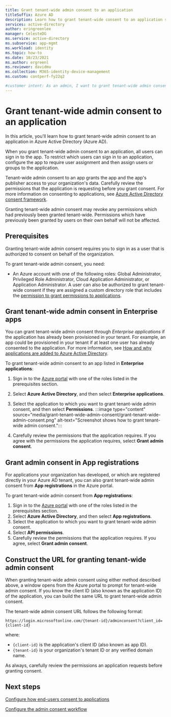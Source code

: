 ```yaml
---
title: Grant tenant-wide admin consent to an application 
titleSuffix: Azure AD
description: Learn how to grant tenant-wide consent to an application so that end-users are not prompted for consent when signing in to an application.
services: active-directory
author: eringreenlee
manager: CelesteDG
ms.service: active-directory
ms.subservice: app-mgmt
ms.workload: identity
ms.topic: how-to
ms.date: 10/23/2021
ms.author: ergreenl
ms.reviewer: davidmu
ms.collection: M365-identity-device-management
ms.custom: contperf-fy22q2

#customer intent: As an admin, I want to grant tenant-wide admin consent to an application in Azure AD.
---
```


# Grant tenant-wide admin consent to an application

  In this article, you'll learn how to grant tenant-wide admin consent to an application in Azure Active Directory (Azure AD).

When you grant tenant-wide admin consent to an application, all users can sign in to the app. To restrict which users can sign in to an application, configure the app to require user assignment and then assign users or groups to the application. 

Tenant-wide admin consent to an app grants the app and the app's publisher access to your organization's data. Carefully review the permissions that the application is requesting before you grant consent. For more information on consenting to applications, see [Azure Active Directory consent framework](../develop/consent-framework.md).

Granting tenant-wide admin consent may revoke any permissions which had previously been granted tenant-wide. Permissions which have previously been granted by users on their own behalf will not be affected.

## Prerequisites

Granting tenant-wide admin consent requires you to sign in as a user that is authorized to consent on behalf of the organization.

To grant tenant-wide admin consent, you need:

- An Azure account with one of the following roles: Global Administrator, Privileged Role Administrator, Cloud Application Administrator, or Application Administrator. A user can also be authorized to grant tenant-wide consent if they are assigned a custom directory role that includes the [permission to grant permissions to applications](../roles/custom-consent-permissions.md).

## Grant tenant-wide admin consent in Enterprise apps

You can grant tenant-wide admin consent through *Enterprise applications* if the application has already been provisioned in your tenant. For example, an app could be provisioned in your tenant if at least one user has already consented to the application. For more information, see [How and why applications are added to Azure Active Directory](../develop/active-directory-how-applications-are-added.md).

To grant tenant-wide admin consent to an app listed in **Enterprise applications**:

1. Sign in to the [Azure portal](https://portal.azure.com) with one of the roles listed in the prerequisites section.
1. Select **Azure Active Directory**, and then select **Enterprise applications**.
1. Select the application to which you want to grant tenant-wide admin consent, and then select **Permissions**.
   :::image type="content" source="media/grant-tenant-wide-admin-consent/grant-tenant-wide-admin-consent.png" alt-text="Screenshot shows how to grant tenant-wide admin consent.":::

1. Carefully review the permissions that the application requires. If you agree with the permissions the application requires, select **Grant admin consent**.

## Grant admin consent in App registrations

For applications your organization has developed, or which are registered directly in your Azure AD tenant, you can also grant tenant-wide admin consent from **App registrations** in the Azure portal.

To grant tenant-wide admin consent from **App registrations**:

1. Sign in to the [Azure portal](https://portal.azure.com) with one of the roles listed in the prerequisites section.
1. Select **Azure Active Directory**, and then select **App registrations**.
1. Select the application to which you want to grant tenant-wide admin consent.
1. Select **API permissions**.
1. Carefully review the permissions that the application requires. If you agree, select **Grant admin consent**.

## Construct the URL for granting tenant-wide admin consent

When granting tenant-wide admin consent using either method described above, a window opens from the Azure portal to prompt for tenant-wide admin consent. If you know the client ID (also known as the application ID) of the application, you can build the same URL to grant tenant-wide admin consent.

The tenant-wide admin consent URL follows the following format:

```http
https://login.microsoftonline.com/{tenant-id}/adminconsent?client_id={client-id}
```

where:

- `{client-id}` is the application's client ID (also known as app ID).
- `{tenant-id}` is your organization's tenant ID or any verified domain name.

As always, carefully review the permissions an application requests before granting consent.

## Next steps

[Configure how end-users consent to applications](configure-user-consent.md)

[Configure the admin consent workflow](configure-admin-consent-workflow.md)

